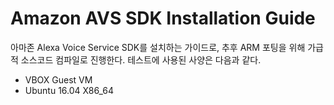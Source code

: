 # Amazon AVS SDK Installation Guide

아마존 Alexa Voice Service SDK를 설치하는 가이드로, 추후 ARM 포팅을 위해 가급적 소스코드 컴파일로 진행한다. 테스트에 사용된 사양은 다음과 같다.

* VBOX Guest VM
* Ubuntu 16.04 X86\_64





